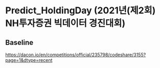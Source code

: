 # Predict_HoldingDay (2021년(제2회) NH투자증권 빅데이터 경진대회)


## Baseline
https://dacon.io/en/competitions/official/235798/codeshare/3155?page=1&dtype=recent

